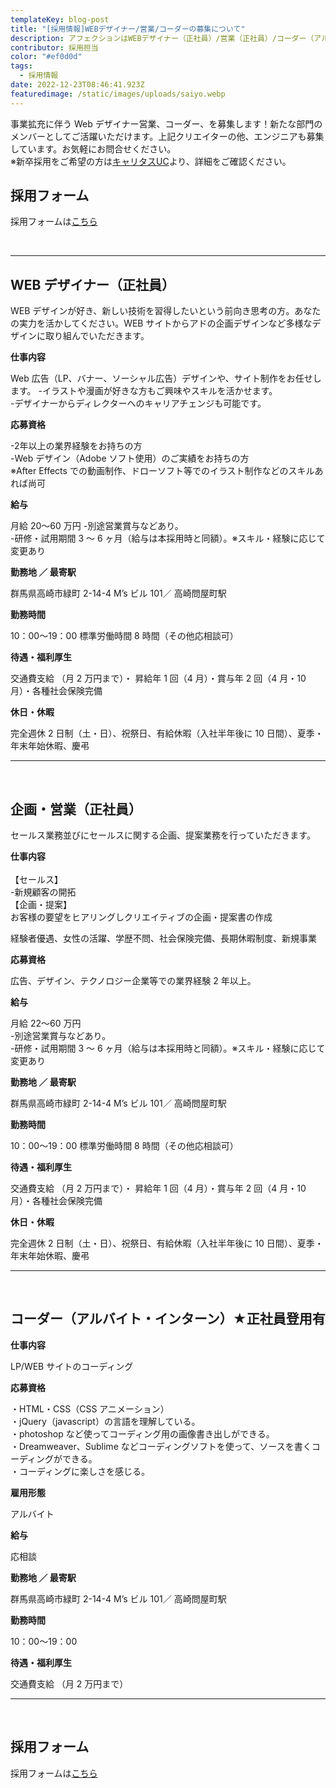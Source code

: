 ```yaml
---
templateKey: blog-post
title: "[採用情報]WEBデザイナー/営業/コーダーの募集について"
description: アフェクションはWEBデザイナー（正社員）/営業（正社員）/コーダー（アルバイト・インターン・業務委託）を募集しています。
contributor: 採用担当
color: "#ef0d0d"
tags:
  - 採用情報
date: 2022-12-23T08:46:41.923Z
featuredimage: /static/images/uploads/saiyo.webp
---
```

事業拡充に伴う Web デザイナー営業、コーダー、を募集します！新たな部門のメンバーとしてご活躍いただけます。上記クリエイターの他、エンジニアも募集しています。お気軽にお問合せください。<br>※新卒採用をご希望の方は[キャリタスUC](https://uc.career-tasu.jp)より、詳細をご確認ください。

## 採用フォーム

採用フォームは[こちら](https://forms.gle/YkmVi1uSD2h9zx7x8)

<br>

- - -

## WEB デザイナー（正社員）

WEB デザインが好き、新しい技術を習得したいという前向き思考の方。あなたの実力を活かしてください。WEB サイトからアドの企画デザインなど多様なデザインに取り組んでいただきます。

**仕事内容**

Web 広告（LP、バナー、ソーシャル広告）デザインや、サイト制作をお任せします。 -イラストや漫画が好きな方もご興味やスキルを活かせます。\
-デザイナーからディレクターへのキャリアチェンジも可能です。

**応募資格**

\-2年以上の業界経験をお持ちの方<br>
-Web デザイン（Adobe ソフト使用）のご実績をお持ちの方<br>
※After Effects での動画制作、ドローソフト等でのイラスト制作などのスキルあれば尚可

**給与**

月給 20〜60 万円 -別途営業賞与などあり。\
-研修・試用期間 3 ～ 6 ヶ月（給与は本採用時と同額）。※スキル・経験に応じて変更あり

**勤務地 ／ 最寄駅**

群馬県高崎市緑町 2-14-4 M’s ビル 101／ 高崎問屋町駅

**勤務時間**

10：00〜19：00 標準労働時間 8 時間（その他応相談可）

**待遇・福利厚生**

交通費支給 （月 2 万円まで）・ 昇給年 1 回（4 月）・賞与年 2 回（4 月・10 月）・各種社会保険完備

**休日・休暇**

完全週休 2 日制（土・日）、祝祭日、有給休暇（入社半年後に 10 日間）、夏季・年末年始休暇、慶弔

- - -

<br>

## 企画・営業（正社員）

セールス業務並びにセールスに関する企画、提案業務を行っていただきます。

**仕事内容**<br><br>
【セールス】<br>-新規顧客の開拓<br>【企画・提案】<br>お客様の要望をヒアリングしクリエイティブの企画・提案書の作成

経験者優遇、女性の活躍、学歴不問、社会保険完備、長期休暇制度、新規事業

**応募資格**

広告、デザイン、テクノロジー企業等での業界経験 2 年以上。

**給与**

月給 22〜60 万円<br> -別途営業賞与などあり。\
-研修・試用期間 3 ～ 6 ヶ月（給与は本採用時と同額）。※スキル・経験に応じて変更あり

**勤務地 ／ 最寄駅**

群馬県高崎市緑町 2-14-4 M’s ビル 101／ 高崎問屋町駅

**勤務時間**

10：00〜19：00 標準労働時間 8 時間（その他応相談可）

**待遇・福利厚生**

交通費支給 （月 2 万円まで）・ 昇給年 1 回（4 月）・賞与年 2 回（4 月・10 月）・各種社会保険完備

**休日・休暇**

完全週休 2 日制（土・日）、祝祭日、有給休暇（入社半年後に 10 日間）、夏季・年末年始休暇、慶弔

- - -

<br>

## コーダー（アルバイト・インターン）★正社員登用有

**仕事内容**

LP/WEB サイトのコーディング

**応募資格**

・HTML・CSS（CSS アニメーション）<br>・jQuery（javascript）の言語を理解している。<br>
・photoshop など使ってコーディング用の画像書き出しができる。<br>
・Dreamweaver、Sublime などコーディングソフトを使って、ソースを書くコーディングができる。<br>
・コーディングに楽しさを感じる。

**雇用形態**

アルバイト

**給与**

応相談

**勤務地 ／ 最寄駅**

群馬県高崎市緑町 2-14-4 M’s ビル 101／ 高崎問屋町駅

**勤務時間**

10：00〜19：00

**待遇・福利厚生**

交通費支給 （月 2 万円まで）

- - -

<br>

## 採用フォーム

採用フォームは[こちら](https://forms.gle/YkmVi1uSD2h9zx7x8)